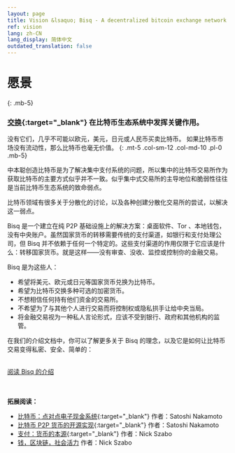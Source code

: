 ```yaml
---
layout: page
title: Vision &lsaquo; Bisq - A decentralized bitcoin exchange network
ref: vision
lang: zh-CN
lang_display: 简体中文
outdated_translation: false
---
```

# 愿景
{: .mb-5}

### [交换](https://en.wikipedia.org/wiki/Bitcoin_exchange#List_of_Bitcoin_Exchanges ){:target="_blank"} 在比特币生态系统中发挥关键作用。
没有它们，几乎不可能以欧元，美元，日元或人民币买卖比特币。
如果比特币市场没有流动性，那么比特币也毫无价值。
{: .mt-5 .col-sm-12 .col-md-10 .pl-0 .mb-5}



<div class="row mb-sm-4 mb-md-0 col-sm-12 col-md-8">

<p>中本聪创造比特币是为了解决集中支付系统的问题，所以集中的比特币交易所作为获取比特币的主要方式似乎并不一致。似乎集中式交易所的主导地位和脆弱性往往是当前比特币生态系统的致命弱点。</p>

<p>比特币领域有很多关于分散化的讨论，以及各种创建分散化交易所的尝试，以解决这一弱点。</p>

<p>Bisq 是一个建立在纯 P2P 基础设施上的解决方案：桌面软件、Tor 、本地钱包，没有中央账户。虽然国家货币的转移需要传统的支付渠道，如银行和支付处理公司，但 Bisq 并不依赖于任何一个特定的。这些支付渠道的作用仅限于它应该是什么：转移国家货币。就是这样——没有审查、没收、监控或控制你的金融交易。</p>

<p>Bisq 是为这些人：</p>

<ul>
  <li>希望将美元、欧元或日元等国家货币兑换为比特币。</li>
  <li>希望为比特币交换多种可选的加密货币。</li>
  <li>不想相信任何持有他们资金的交易所。</li>
  <li>不希望为了与其他个人进行交易而将控制权或隐私拱手让给中央当局。 </li>
  <li>将金融交易视为一种私人言论形式，应该不受到银行、政府和其他机构的监管。</li>
</ul>

<p>在我们的介绍文档中，你可以了解更多关于 Bisq 的理念，以及它是如何让比特币交易变得私密、安全、简单的：</p>

<p><br>
<a href="https://bisq.wiki/Introduction" target="_blank" rel="noopener">阅读 Bisq 的介绍</a></p>

</div>




<br><br>
**拓展阅读：**

 - [比特币：点对点电子现金系统](https://bitcoin.org/bitcoin.pdf ){:target="_blank"} 作者：Satoshi Nakamoto
 - [比特币 P2P 货币的开源实现](http://p2pfoundation.ning.com/forum/topics/bitcoin-open-source ){:target="_blank"} 作者：Satoshi Nakamoto
 - [支付：货币的本源](http://web.archive.org/web/20160921140955/http://szabo.best.vwh.net/shell.html){:target="_blank"} 作者：Nick Szabo
 - [钱，区块链，社会活力](http://unenumerated.blogspot.com/2017/02/money-blockchains-and-social-scalability.html) 作者：Nick Szabo
